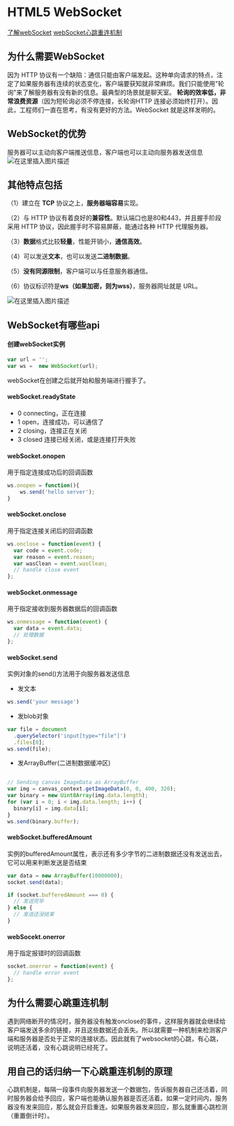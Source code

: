 # HTML5 WebSocket
[了解webSocket](https://www.ruanyifeng.com/blog/2017/05/websocket.html)
[webSocket心跳重连机制](https://www.cnblogs.com/tugenhua0707/p/8648044.html)
## 为什么需要WebSocket
因为 HTTP 协议有一个缺陷：通信只能由客户端发起。这种单向请求的特点，注定了如果服务器有连续的状态变化，客户端要获知就非常麻烦。我们只能使用"轮询"来了解服务器有没有新的信息。最典型的场景就是聊天室。
**轮询的效率低，非常浪费资源**（因为短轮询必须不停连接，长轮询HTTP 连接必须始终打开）。因此，工程师们一直在思考，有没有更好的方法。WebSocket 就是这样发明的。

## WebSocket的优势
服务器可以主动向客户端推送信息，客户端也可以主动向服务器发送信息
![在这里插入图片描述](https://img-blog.csdnimg.cn/20190916193825136.png?x-oss-process=image/watermark,type_ZmFuZ3poZW5naGVpdGk,shadow_10,text_aHR0cHM6Ly9ibG9nLmNzZG4ubmV0L2dhbmx1YmFiYTY2Ng==,size_16,color_FFFFFF,t_70)

## 其他特点包括
（1）建立在 **TCP** 协议之上，**服务器端容易**实现。

（2）与 HTTP 协议有着良好的**兼容性**。默认端口也是80和443，并且握手阶段采用 HTTP 协议，因此握手时不容易屏蔽，能通过各种 HTTP 代理服务器。

（3）**数据**格式比较**轻量**，性能开销小，**通信高效**。

（4）可以发送**文本**，也可以发送**二进制数据**。

（5）**没有同源限制**，客户端可以与任意服务器通信。

（6）协议标识符是**ws（如果加密，则为wss）**，服务器网址就是 URL。

![在这里插入图片描述](https://img-blog.csdnimg.cn/20190916194422868.png?x-oss-process=image/watermark,type_ZmFuZ3poZW5naGVpdGk,shadow_10,text_aHR0cHM6Ly9ibG9nLmNzZG4ubmV0L2dhbmx1YmFiYTY2Ng==,size_16,color_FFFFFF,t_70)
## WebSocket有哪些api
#### 创建webSocket实例
```js
var url = '';
var ws =  new WebSocket(url);
```
webSocket在创建之后就开始和服务端进行握手了。

#### webSocket.readyState

-  0 connecting，正在连接
- 1 open，连接成功，可以通信了
- 2 closing，连接正在关闭
- 3 closed 连接已经关闭，或是连接打开失败
#### webSocket.onopen
用于指定连接成功后的回调函数
```js
ws.onopen = function(){
	ws.send('hello server');
}
```
#### webSocket.onclose
用于指定连接关闭后的回调函数
```js
ws.onclose = function(event) {
  var code = event.code;
  var reason = event.reason;
  var wasClean = event.wasClean;
  // handle close event
};
```
#### webSocket.onmessage
用于指定接收到服务器数据后的回调函数
```js
ws.onmessage = function(event) {
  var data = event.data;
  // 处理数据
};
```
#### webSocket.send
实例对象的send()方法用于向服务器发送信息
- 发文本
```js
ws.send('your message')
```
- 发blob对象
```js
var file = document
  .querySelector('input[type="file"]')
  .files[0];
ws.send(file);
```
- 发ArrayBuffer(二进制数据缓冲区)
```js

// Sending canvas ImageData as ArrayBuffer
var img = canvas_context.getImageData(0, 0, 400, 320);
var binary = new Uint8Array(img.data.length);
for (var i = 0; i < img.data.length; i++) {
  binary[i] = img.data[i];
}
ws.send(binary.buffer);
```
#### webSocket.bufferedAmount
实例的bufferedAmount属性，表示还有多少字节的二进制数据还没有发送出去，它可以用来判断发送是否结束
```js
var data = new ArrayBuffer(10000000);
socket.send(data);

if (socket.bufferedAmount === 0) {
  // 发送完毕
} else {
  // 发送还没结束
}
```
#### webSocekt.onerror
用于指定报错时的回调函数
```js
socket.onerror = function(event) {
  // handle error event
};
```
## 为什么需要心跳重连机制
遇到网络断开的情况时，服务器没有触发onclose的事件，这样服务器就会继续给客户端发送多余的链接，并且这些数据还会丢失。所以就需要一种机制来检测客户端和服务器是否处于正常的连接状态。因此就有了websocket的心跳，有心跳，说明还活着，没有心跳说明已经死了。
## 用自己的话归纳一下心跳重连机制的原理
心跳机制是，每隔一段事件向服务器发送一个数据包，告诉服务器自己还活着，同时服务器会给予回应，客户端也能确认服务器是否还活着。如果一定时间内，服务器没有发来回应，那么就会开启重连。如果服务器发来回应，那么就重置心跳检测（重置倒计时）。